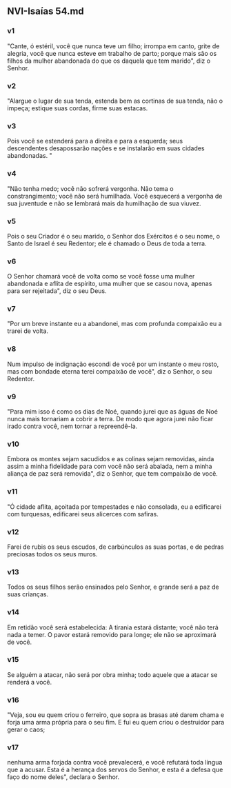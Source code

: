 ## NVI-Isaías 54.md
### v1
 "Cante, ó estéril, você que nunca teve um filho; irrompa em canto, grite de alegria, você que nunca esteve em trabalho de parto; porque mais são os filhos da mulher abandonada do que os daquela que tem marido", diz o Senhor.
### v2
 "Alargue o lugar de sua tenda, estenda bem as cortinas de sua tenda, não o impeça; estique suas cordas, firme suas estacas.
### v3
 Pois você se estenderá para a direita e para a esquerda; seus descendentes desapossarão nações e se instalarão em suas cidades abandonadas. "
### v4
 "Não tenha medo; você não sofrerá vergonha. Não tema o constrangimento; você não será humilhada. Você esquecerá a vergonha de sua juventude e não se lembrará mais da humilhação de sua viuvez.
### v5
 Pois o seu Criador é o seu marido, o Senhor dos Exércitos é o seu nome, o Santo de Israel é seu Redentor; ele é chamado o Deus de toda a terra.
### v6
 O Senhor chamará você de volta como se você fosse uma mulher abandonada e aflita de espírito, uma mulher que se casou nova, apenas para ser rejeitada", diz o seu Deus.
### v7
 "Por um breve instante eu a abandonei, mas com profunda compaixão eu a trarei de volta.
### v8
 Num impulso de indignação escondi de você por um instante o meu rosto, mas com bondade eterna terei compaixão de você", diz o Senhor, o seu Redentor.
### v9
 "Para mim isso é como os dias de Noé, quando jurei que as águas de Noé nunca mais tornariam a cobrir a terra. De modo que agora jurei não ficar irado contra você, nem tornar a repreendê-la.
### v10
 Embora os montes sejam sacudidos e as colinas sejam removidas, ainda assim a minha fidelidade para com você não será abalada, nem a minha aliança de paz será removida", diz o Senhor, que tem compaixão de você.
### v11
 "Ó cidade aflita, açoitada por tempestades e não consolada, eu a edificarei com turquesas, edificarei seus alicerces com safiras.
### v12
 Farei de rubis os seus escudos, de carbúnculos as suas portas, e de pedras preciosas todos os seus muros.
### v13
 Todos os seus filhos serão ensinados pelo Senhor, e grande será a paz de suas crianças.
### v14
 Em retidão você será estabelecida: A tirania estará distante; você não terá nada a temer. O pavor estará removido para longe; ele não se aproximará de você.
### v15
 Se alguém a atacar, não será por obra minha; todo aquele que a atacar se renderá a você.
### v16
 "Veja, sou eu quem criou o ferreiro, que sopra as brasas até darem chama e forja uma arma própria para o seu fim. E fui eu quem criou o destruidor para gerar o caos;
### v17
 nenhuma arma forjada contra você prevalecerá, e você refutará toda língua que a acusar. Esta é a herança dos servos do Senhor, e esta é a defesa que faço do nome deles", declara o Senhor.
